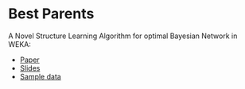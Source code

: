 # Best Parents
A Novel Structure Learning Algorithm for optimal Bayesian Network in WEKA:

* [Paper](https://www.researchgate.net/publication/307922971_A_Novel_Structure_Learning_Algorithm_for_Optimal_Bayesian_Network_Best_Parents)
* [Slides](https://www.slideshare.net/andrewkreimer/kes2016-a-novel-structure-learning-algorithm-for-optimal-bayesian-network-best-parents)
* [Sample data](https://www.kaggle.com/algonell/eurusd-h4)
